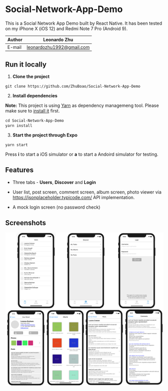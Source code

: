 # Social-Network-App-Demo

This is a Social Network App Demo built by React Native.
It has been tested on my iPhone X (iOS 12) and Redmi Note 7 Pro (Android 9).

| Author | Leonardo Zhu              |
| ------ | ------------------------- |
| E-mail | leonardozhu1992@gmail.com |

## Run it locally

1. **Clone the project**

```
git clone https://github.com/ZhuBoao/Social-Network-App-Demo
```

2. **Install dependencies**

**Note:** This project is using [Yarn](https://yarnpkg.com/en/ "Yarn") as dependency managemeng tool. Please make sure to [install it](https://yarnpkg.com/en/docs/install "Yarn") first.

```
cd Social-Network-App-Demo
yarn install
```

3. **Start the project through Expo**

```
yarn start
```

Press **i** to start a iOS simulator or **a** to start a Andoird simulator for testing. 

## Features

-   Three tabs - **Users**, **Discover** and **Login**

*   User list, post screen, comment screen, album screen, photo viewer via https://jsonplaceholder.typicode.com/ API implementation.

-   A mock login screen (no password check)


## Screenshots

![Social-Network-App-Demo](https://raw.githubusercontent.com/ZhuBoao/Social-Network-App-Demo/master/assets/images/screenshot.jpg)
